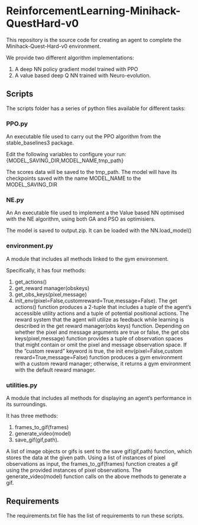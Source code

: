 # ReinforcementLearning-Minihack-QuestHard-v0
This repository is the source code for creating an agent to complete the Minihack-Quest-Hard-v0 environment. 

We provide two different algorithm implementations:
1. A deep NN policy gradient model trained with PPO
2. A value based deep Q NN trained with Neuro-evolution.
   
## Scripts
The scripts folder has a series of python files available for different tasks:

### PPO.py 
An executable file used to carry out the PPO algorithm from the stable_baselines3 package.

Edit the following variables to configure your run: {MODEL_SAVING_DIR,MODEL_NAME,tmp_path} 

The scores data will be saved to the tmp_path. The model will have its checkpoints saved with the name MODEL_NAME to the MODEL_SAVING_DIR

### NE.py 
An An executable file used to implement a the Value based NN optimised with the NE algorithm, using both GA and PSO as optimisiers.

The model is saved to output.zip. It can be loaded with the NN.load_model()

### environment.py
A module that includes all methods linked to the gym environment. 

Specifically, it has four methods: 
1. get_actions()
1. get_reward manager(obskeys)
2. get_obs_keys(pixel,message)
1. init_env(pixel=False,customreward=True,message=False). 
The get actions() function produces a
2-tuple that includes a tuple of the agent’s accessible utility actions and a
tuple of potential positional actions. The reward system that the agent will
utilize as feedback while learning is described in the get reward manager(obs
keys) function. Depending on whether the pixel and message arguments
are true or false, the get obs keys(pixel,message) function provides
a tuple of observation spaces that might contain or omit the pixel and
message observation space. If the ”custom reward” keyword is true, the
init env(pixel=False,custom reward=True,message=False) function
produces a gym environment with a custom reward manager; otherwise,
it returns a gym environment with the default reward manager.

### utilities.py 
A module that includes all methods for displaying an agent’s performance in its surroundings.

It has three methods: 
1. frames_to_gif(frames)
1. generate_video(model)
1. save_gif(gif,path). 

A list of image objects or gifs is sent to the save gif(gif,path) function, which stores the data at the given path. Using a list of instances of pixel observations as input, the frames_to_gif(frames) function creates a gif using the provided instances of pixel observations. The generate_video(model) function calls on the above methods to generate a gif.

## Requirements
The requirements.txt file has the list of requirements to run these scripts.

